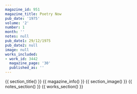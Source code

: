```yaml
---
magazine_id: 951
magazine_title: Poetry Now
pub_date: '1975'
volume: '2'
number: 1
month: ''
notes: null
pub_date1: 29/12/1975
pub_date2: null
image: null
works_included:
- work_id: 3442
  magazine_page: '30'
  published_as: ''
---
```


{{ section_title() }}
{{ magazine_info() }}
{{ section_image() }}
{{ notes_section() }}
{{ works_section() }}
